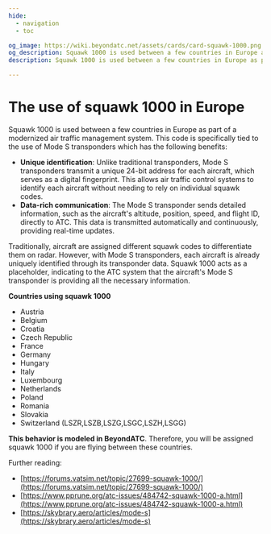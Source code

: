 ```yaml
---
hide:
  - navigation
  - toc

og_image: https://wiki.beyondatc.net/assets/cards/card-squawk-1000.png
og_description: Squawk 1000 is used between a few countries in Europe as part of a modernized air traffic management system. This code is specifically tied to the use of Mode S transponders.
description: Squawk 1000 is used between a few countries in Europe as part of a modernized air traffic management system. This code is specifically tied to the use of Mode S transponders.

---
```


# The use of squawk 1000 in Europe

Squawk 1000 is used between a few countries in Europe as part of a modernized air traffic management system. This code is specifically tied to the use of Mode S transponders which has the following benefits:

- **Unique identification**: Unlike traditional transponders, Mode S transponders transmit a unique 24-bit address for each aircraft, which serves as a digital fingerprint. This allows air traffic control systems to identify each aircraft without needing to rely on individual squawk codes.
- **Data-rich communication**: The Mode S transponder sends detailed information, such as the aircraft's altitude, position, speed, and flight ID, directly to ATC. This data is transmitted automatically and continuously, providing real-time updates.

Traditionally, aircraft are assigned different squawk codes to differentiate them on radar. However, with Mode S transponders, each aircraft is already uniquely identified through its transponder data. Squawk 1000 acts as a placeholder, indicating to the ATC system that the aircraft's Mode S transponder is providing all the necessary information.

**Countries using squawk 1000**

- Austria
- Belgium
- Croatia
- Czech Republic
- France
- Germany
- Hungary
- Italy
- Luxembourg
- Netherlands
- Poland
- Romania
- Slovakia
- Switzerland (LSZR,LSZB,LSZG,LSGC,LSZH,LSGG)

**This behavior is modeled in BeyondATC**. Therefore, you will be assigned squawk 1000 if you are flying between these countries.

Further reading:

- [https://forums.vatsim.net/topic/27699-squawk-1000/](https://forums.vatsim.net/topic/27699-squawk-1000/)  
- [https://www.pprune.org/atc-issues/484742-squawk-1000-a.html](https://www.pprune.org/atc-issues/484742-squawk-1000-a.html)  
- [https://skybrary.aero/articles/mode-s](https://skybrary.aero/articles/mode-s)  